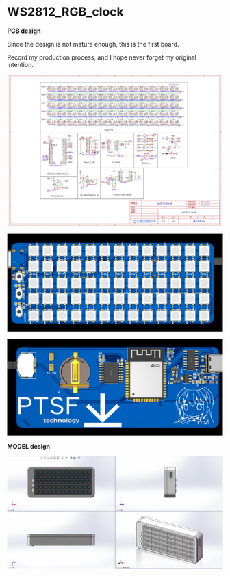 # WS2812_RGB_clock

**PCB design**

Since the design is not mature enough, this is the first board.

Record my production process, and I hope never forget my original intention.

![SCH_ws2812_broad](./image/README/SCH_ws2812_broad_1-P1_2024-04-25.png)

![PCB_face](./image/README/face.png)

![PCB_back](./image/README/back.png)

**MODEL design**

![model](./image/README/model.png)
